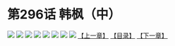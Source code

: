 # 第296话 韩枫（中）
![](https://mhpic.xiaomingtaiji.net/comic/D/斗破苍穹拆分版/296话/1.jpg-zymk.middle.webp)
![](https://mhpic.xiaomingtaiji.net/comic/D/斗破苍穹拆分版/296话/2.jpg-zymk.middle.webp)
![](https://mhpic.xiaomingtaiji.net/comic/D/斗破苍穹拆分版/296话/3.jpg-zymk.middle.webp)
![](https://mhpic.xiaomingtaiji.net/comic/D/斗破苍穹拆分版/296话/4.jpg-zymk.middle.webp)
![](https://mhpic.xiaomingtaiji.net/comic/D/斗破苍穹拆分版/296话/5.jpg-zymk.middle.webp)
![](https://mhpic.xiaomingtaiji.net/comic/D/斗破苍穹拆分版/296话/6.jpg-zymk.middle.webp)
![](https://mhpic.xiaomingtaiji.net/comic/D/斗破苍穹拆分版/296话/7.jpg-zymk.middle.webp)
![](https://mhpic.xiaomingtaiji.net/comic/D/斗破苍穹拆分版/296话/8.jpg-zymk.middle.webp)
[【上一章】](./295.md)
[【目录】](./README.md)
[【下一章】](./297.md)
